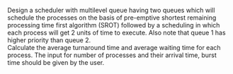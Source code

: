 Design a scheduler with multilevel queue having two queues which will schedule the processes on the basis of  pre-emptive shortest remaining processing time first algorithm (SROT) followed by a scheduling in which each process will get 2 units of time to execute. Also note that queue 1 has higher priority than queue 2.  
Calculate the average turnaround time and average waiting time for each process. The input for number of processes  and their arrival time, burst time should be given by the user. 
 
